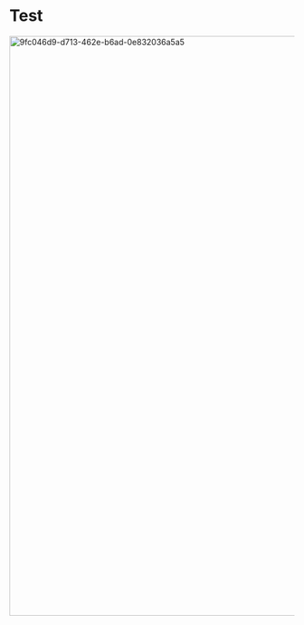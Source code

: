 # Test
<img width="1024" height="1024" alt="9fc046d9-d713-462e-b6ad-0e832036a5a5" src="https://github.com/user-attachments/assets/0480379e-0507-41ca-a736-ffc528856ef1" />
